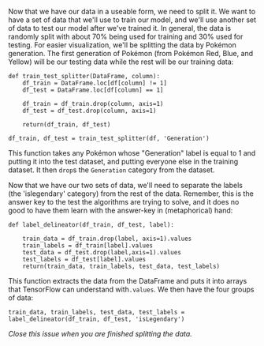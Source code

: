 Now that we have our data in a useable form, we need to split it. We want to have a set of data that we'll use to train our model, and we'll use another set of data to test our model after we've trained it. In general, the data is randomly split with about 70% being used for training and 30% used for testing. For easier visualization, we'll be splitting the data by Pokémon generation. The first generation of Pokémon (from Pokémon Red, Blue, and Yellow) will be our testing data while the rest will be our training data:

```
def train_test_splitter(DataFrame, column):
    df_train = DataFrame.loc[df[column] != 1]
    df_test = DataFrame.loc[df[column] == 1]

    df_train = df_train.drop(column, axis=1)
    df_test = df_test.drop(column, axis=1)

    return(df_train, df_test)

df_train, df_test = train_test_splitter(df, 'Generation')
```

This function takes any Pokémon whose "Generation" label is equal to 1 and putting it into the test dataset, and putting everyone else in the training dataset. It then `drop`s the `Generation` category from the dataset. 

Now that we have our two sets of data, we'll need to separate the labels (the 'islegendary' category) from the rest of the data. Remember, this is the answer key to the test the algorithms are trying to solve, and it does no good to have them learn with the answer-key in (metaphorical) hand:

```
def label_delineator(df_train, df_test, label):
    
    train_data = df_train.drop(label, axis=1).values
    train_labels = df_train[label].values
    test_data = df_test.drop(label,axis=1).values
    test_labels = df_test[label].values
    return(train_data, train_labels, test_data, test_labels)
```

This function extracts the data from the DataFrame and puts it into arrays that TensorFlow can understand with`.values`. We then have the four groups of data:

```
train_data, train_labels, test_data, test_labels = label_delineator(df_train, df_test, 'isLegendary')
```

*Close this issue when you are finished splitting the data.*